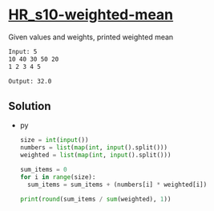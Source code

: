 # [HR_s10-weighted-mean](https://www.hackerrank.com/challenges/s10-weighted-mean)

Given values and weights, printed weighted mean

```txt
Input: 5
10 40 30 50 20
1 2 3 4 5

Output: 32.0
```

## Solution

* py

  ```py
  size = int(input())
  numbers = list(map(int, input().split()))
  weighted = list(map(int, input().split()))

  sum_items = 0
  for i in range(size):
    sum_items = sum_items + (numbers[i] * weighted[i])

  print(round(sum_items / sum(weighted), 1))
  ```
